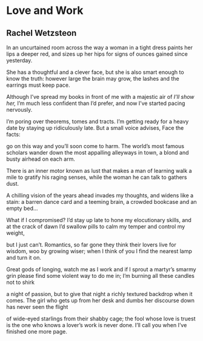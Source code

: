 # Love and Work
## Rachel Wetzsteon
In an uncurtained room across the way
a woman in a tight dress paints her lips
a deeper red, and sizes up her hips
for signs of ounces gained since yesterday.

She has a thoughtful and a clever face,
but she is also smart enough to know
the truth: however large the brain may grow,
the lashes and the earrings must keep pace.

Although I’ve spread my books in front of me
with a majestic air of _I’ll show her,_
I’m much less confident than I’d prefer,
and now I’ve started pacing nervously.

I’m poring over theorems, tomes and tracts.
I’m getting ready for a heavy date
by staying up ridiculously late.
But a small voice advises, Face the facts:

go on this way and you’ll soon come to harm.
The world’s most famous scholars wander down
the most appalling alleyways in town,
a blond and busty airhead on each arm.

There is an inner motor known as lust
that makes a man of learning walk a mile
to gratify his raging senses, while
the woman he can talk to gathers dust.

A chilling vision of the years ahead
invades my thoughts, and widens like a stain:
a barren dance card and a teeming brain,
a crowded bookcase and an empty bed...

What if I compromised? I’d stay up late
to hone my elocutionary skills,
and at the crack of dawn I’d swallow pills
to calm my temper and control my weight,

but I just can’t. Romantics, so far gone
they think their lovers live for wisdom, woo
by growing wiser; when I think of you
I find the nearest lamp and turn it on.

Great gods of longing, watch me as I work
and if I sprout a martyr’s smarmy grin
please find some violent way to do me in;
I’m burning all these candles not to shirk

a night of passion, but to give that night
a richly textured backdrop when it comes.
The girl who gets up from her desk and dumbs
her discourse down has never seen the flight

of wide-eyed starlings from their shabby cage;
the fool whose love is truest is the one
who knows a lover’s work is never done.
I’ll call you when I’ve finished one more page.